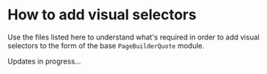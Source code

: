 # How to add visual selectors

Use the files listed here to understand what's required in order to add visual selectors to the form of the base `PageBuilderQuote` module.

Updates in progress...